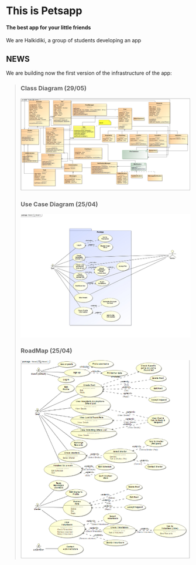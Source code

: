 # This is Petsapp
#### The best app for your little friends

We are Halkidiki, a group of students developing an app

## NEWS
We are building now the first version of the infrastructure of the app:
> ### Class Diagram (29/05)
> ![Project Image](/Models/classDiagram2905.PNG)
> ### Use Case Diagram (25/04)
> ![Project Image](/Models/useCase2504.png)
> ### RoadMap (25/04)
> ![Project Image](/Models/roadMap2504.png)
